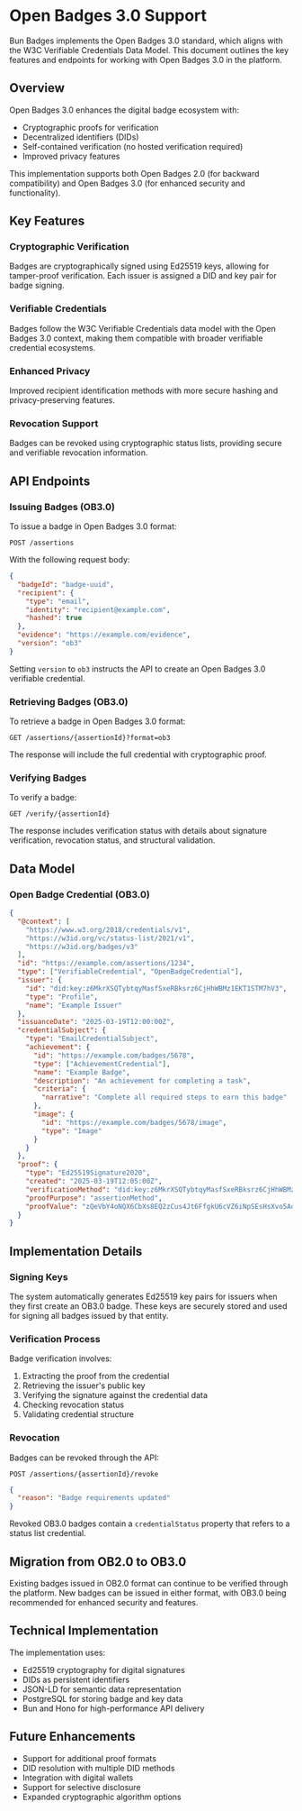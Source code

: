 # Open Badges 3.0 Support

Bun Badges implements the Open Badges 3.0 standard, which aligns with the W3C Verifiable Credentials Data Model. This document outlines the key features and endpoints for working with Open Badges 3.0 in the platform.

## Overview

Open Badges 3.0 enhances the digital badge ecosystem with:

- Cryptographic proofs for verification
- Decentralized identifiers (DIDs)
- Self-contained verification (no hosted verification required)
- Improved privacy features

This implementation supports both Open Badges 2.0 (for backward compatibility) and Open Badges 3.0 (for enhanced security and functionality).

## Key Features

### Cryptographic Verification

Badges are cryptographically signed using Ed25519 keys, allowing for tamper-proof verification. Each issuer is assigned a DID and key pair for badge signing.

### Verifiable Credentials

Badges follow the W3C Verifiable Credentials data model with the Open Badges 3.0 context, making them compatible with broader verifiable credential ecosystems.

### Enhanced Privacy

Improved recipient identification methods with more secure hashing and privacy-preserving features.

### Revocation Support

Badges can be revoked using cryptographic status lists, providing secure and verifiable revocation information.

## API Endpoints

### Issuing Badges (OB3.0)

To issue a badge in Open Badges 3.0 format:

```
POST /assertions
```

With the following request body:

```json
{
  "badgeId": "badge-uuid",
  "recipient": {
    "type": "email",
    "identity": "recipient@example.com",
    "hashed": true
  },
  "evidence": "https://example.com/evidence",
  "version": "ob3"
}
```

Setting `version` to `ob3` instructs the API to create an Open Badges 3.0 verifiable credential.

### Retrieving Badges (OB3.0)

To retrieve a badge in Open Badges 3.0 format:

```
GET /assertions/{assertionId}?format=ob3
```

The response will include the full credential with cryptographic proof.

### Verifying Badges

To verify a badge:

```
GET /verify/{assertionId}
```

The response includes verification status with details about signature verification, revocation status, and structural validation.

## Data Model

### Open Badge Credential (OB3.0)

```json
{
  "@context": [
    "https://www.w3.org/2018/credentials/v1",
    "https://w3id.org/vc/status-list/2021/v1",
    "https://w3id.org/badges/v3"
  ],
  "id": "https://example.com/assertions/1234",
  "type": ["VerifiableCredential", "OpenBadgeCredential"],
  "issuer": {
    "id": "did:key:z6MkrXSQTybtqyMasfSxeRBksrz6CjHhWBMz1EKT1STM7hV3",
    "type": "Profile",
    "name": "Example Issuer"
  },
  "issuanceDate": "2025-03-19T12:00:00Z",
  "credentialSubject": {
    "type": "EmailCredentialSubject",
    "achievement": {
      "id": "https://example.com/badges/5678",
      "type": ["AchievementCredential"],
      "name": "Example Badge",
      "description": "An achievement for completing a task",
      "criteria": {
        "narrative": "Complete all required steps to earn this badge"
      },
      "image": {
        "id": "https://example.com/badges/5678/image",
        "type": "Image"
      }
    }
  },
  "proof": {
    "type": "Ed25519Signature2020",
    "created": "2025-03-19T12:05:00Z",
    "verificationMethod": "did:key:z6MkrXSQTybtqyMasfSxeRBksrz6CjHhWBMz1EKT1STM7hV3#key-1",
    "proofPurpose": "assertionMethod",
    "proofValue": "zQeVbY4oNQX6CbXs8EQ2zCus4Jt6FfgkU6cVZ6iNpSEsHsXvo5Aq12dbir57H2XfVP1QrFR5bqntoG5i1XB71Uw"
  }
}
```

## Implementation Details

### Signing Keys

The system automatically generates Ed25519 key pairs for issuers when they first create an OB3.0 badge. These keys are securely stored and used for signing all badges issued by that entity.

### Verification Process

Badge verification involves:

1. Extracting the proof from the credential
2. Retrieving the issuer's public key
3. Verifying the signature against the credential data
4. Checking revocation status
5. Validating credential structure

### Revocation

Badges can be revoked through the API:

```
POST /assertions/{assertionId}/revoke
```

```json
{
  "reason": "Badge requirements updated"
}
```

Revoked OB3.0 badges contain a `credentialStatus` property that refers to a status list credential.

## Migration from OB2.0 to OB3.0

Existing badges issued in OB2.0 format can continue to be verified through the platform. New badges can be issued in either format, with OB3.0 being recommended for enhanced security and features.

## Technical Implementation

The implementation uses:

- Ed25519 cryptography for digital signatures
- DIDs as persistent identifiers
- JSON-LD for semantic data representation
- PostgreSQL for storing badge and key data
- Bun and Hono for high-performance API delivery

## Future Enhancements

- Support for additional proof formats
- DID resolution with multiple DID methods
- Integration with digital wallets
- Support for selective disclosure
- Expanded cryptographic algorithm options
